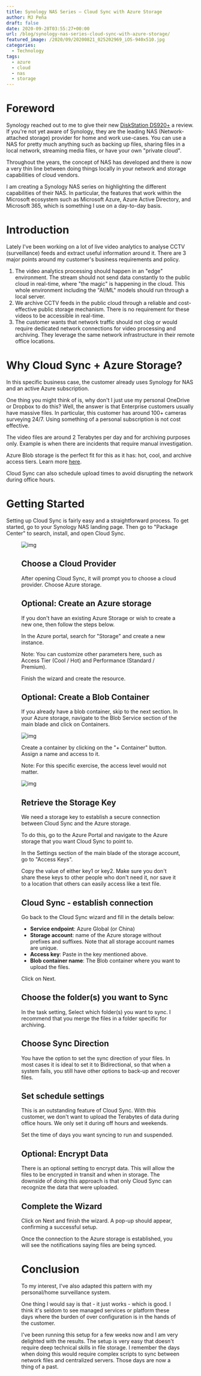 ```yaml
---
title: Synology NAS Series – Cloud Sync with Azure Storage
author: MJ Peña
draft: false
date: 2020-09-28T03:55:27+00:00
url: /blog/synology-nas-series-cloud-sync-with-azure-storage/
featured_image: /2020/09/20200821_025202969_iOS-940x510.jpg
categories:
  - Technology
tags:
  - azure
  - cloud
  - nas
  - storage
---
```


# Foreword

Synology reached out to me to give their new <a href="https://www.synology.com/en-us/products/DS920+" target="_blank" rel="noreferrer noopener">DiskStation&nbsp;DS920+</a> a review. If you're not yet aware of Synology, they are the leading NAS (Network-attached storage) provider for home and work use-cases. You can use a NAS for pretty much anything such as backing up files, sharing files in a local network, streaming media files, or have your own "private cloud".

Throughout the years, the concept of NAS has developed and there is now a very thin line between doing things locally in your network and storage capabilities of cloud vendors.

I am creating a Synology NAS series on highlighting the different capabilities of their NAS. In particular, the features that work within the Microsoft ecosystem such as Microsoft Azure, Azure Active Directory, and Microsoft 365, which is something I use on a day-to-day basis.

# Introduction

Lately I've been working on a lot of live video analytics to analyse CCTV (surveillance) feeds and extract useful information around it. There are 3 major points around my customer's business requirements and policy.

1. The video analytics processing should happen in an "edge" environment. The stream should not send data constantly to the public cloud in real-time, where "the magic" is happening in the cloud. This whole environment including the "AI/ML" models should run through a local server.
2. We archive CCTV feeds in the public cloud through a reliable and cost-effective public storage mechanism. There is no requirement for these videos to be accessible in real-time.
3. The customer wants that network traffic should not clog or would require dedicated network connections for video processing and archiving. They leverage the same network infrastructure in their remote office locations.

# Why Cloud Sync + Azure Storage?

In this specific business case, the customer already uses Synology for NAS and an active Azure subscription.

One thing you might think of is, why don't I just use my personal OneDrive or Dropbox to do this? Well, the answer is that Enterprise customers usually have massive files. In particular, this customer has around 100+ cameras surveying 24/7. Using something of a personal subscription is not cost effective.

The video files are around 2 Terabytes per day and for archiving purposes only. Example is when there are incidents that require manual investigation.

Azure Blob storage is the perfect fit for this as it has: hot, cool, and archive access tiers. Learn more <a rel="noreferrer noopener" href="https://docs.microsoft.com/en-gb/azure/storage/blobs/storage-blob-storage-tiers?tabs=azure-portal" target="_blank">here</a>.

Cloud Sync can also schedule upload times to avoid disrupting the network during office hours.

# Getting Started

Setting up Cloud Sync is fairly easy and a straightforward process. To get started, go to your Synology NAS landing page. Then go to "Package Center" to search, install, and open Cloud Sync.<figure class="wp-block-image size-large">

![img](/2020/09/Package-Center-1024x558.png)

## Choose a Cloud Provider

After opening Cloud Sync, it will prompt you to choose a cloud provider. Choose Azure storage.

## Optional: Create an Azure storage

If you don't have an existing Azure Storage or wish to create a new one, then follow the steps below.

In the Azure portal, search for "Storage" and create a new instance.

Note: You can customize other parameters here, such as Access Tier (Cool / Hot) and Performance (Standard / Premium).

Finish the wizard and create the resource.

## Optional: Create a Blob Container

If you already have a blob container, skip to the next section. In your Azure storage, navigate to the Blob Service section of the main blade and click on Containers.

![img](/2020/09/image-1.png)

Create a container by clicking on the "+ Container" button. Assign a name and access to it.

Note: For this specific exercise, the access level would not matter.

![img](/2020/09/image-2-1024x492.png)

## Retrieve the Storage Key

We need a storage key to establish a secure connection between Cloud Sync and the Azure storage.

To do this, go to the Azure Portal and navigate to the Azure storage that you want Cloud Sync to point to.

In the Settings section of the main blade of the storage account, go to "Access Keys".

Copy the value of either key1 or key2. Make sure you don't share these keys to other people who don't need it, nor save it to a location that others can easily access like a text file.

## Cloud Sync - establish connection

Go back to the Cloud Sync wizard and fill in the details below:

- **Service endpoint**: Azure Global (or China)
- **Storage account**: name of the Azure storage without prefixes and suffixes. Note that all storage account names are unique.
- **Access key**: Paste in the key mentioned above.
- **Blob container name**: The Blob container where you want to upload the files.

Click on Next.

## Choose the folder(s) you want to Sync

In the task setting, Select which folder(s) you want to sync. I recommend that you merge the files in a folder specific for archiving.

## Choose Sync Direction

You have the option to set the sync direction of your files. In most cases it is ideal to set it to Bidirectional, so that when a system fails, you still have other options to back-up and recover files.

## Set schedule settings

This is an outstanding feature of Cloud Sync. With this customer, we don't want to upload the Terabytes of data during office hours. We only set it during off hours and weekends.

Set the time of days you want syncing to run and suspended.

## Optional: Encrypt Data

There is an optional setting to encrypt data. This will allow the files to be encrypted in transit and when in storage. The downside of doing this approach is that only Cloud Sync can recognize the data that were uploaded.

## Complete the Wizard

Click on Next and finish the wizard. A pop-up should appear, confirming a successful setup.

Once the connection to the Azure storage is established, you will see the notifications saying files are being synced.

# Conclusion

To my interest, I've also adapted this pattern with my personal/home surveillance system.

One thing I would say is that - it just works - which is good. I think it's seldom to see managed services or platform these days where the burden of over configuration is in the hands of the customer.

I've been running this setup for a few weeks now and I am very delighted with the results. The setup is very easy that doesn't require deep technical skills in file storage. I remember the days when doing this would require complex scripts to sync between network files and centralized servers. Those days are now a thing of a past.
